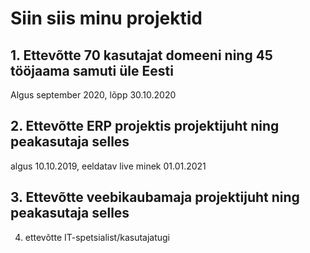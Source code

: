 # Siin siis minu projektid #
## 1. Ettevõtte 70 kasutajat domeeni ning 45 tööjaama samuti üle Eesti ##
Algus september 2020, lõpp 30.10.2020
## 2. Ettevõtte ERP projektis projektijuht ning peakasutaja selles ##
algus 10.10.2019, eeldatav live minek 01.01.2021
## 3. Ettevõtte veebikaubamaja projektijuht ning peakasutaja selles
4. ettevõtte IT-spetsialist/kasutajatugi 
